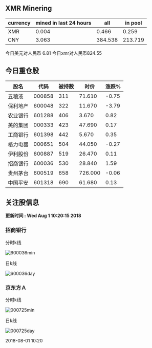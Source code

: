 ## XMR Minering

|currency|mined in last 24 hours|all|in pool|
|---|---|---|---|
|XMR|0.004|0.466|0.259|
|CNY|3.063|384.538|213.719|

今日美元对人民币 6.81	今日xmr对人民币824.55


## 今日重仓股 

|股名|代码|被持数|时价|涨跌%|
|---|---|---|---|---|
|五粮液|000858|311|71.610|-0.75|
|保利地产|600048|322|11.670|-3.79|
|农业银行|601288|406|3.670|0.82|
|美的集团|000333|423|47.690|0.17|
|工商银行|601398|442|5.670|0.35|
|格力电器|000651|504|44.050|-0.27|
|伊利股份|600887|519|26.470|0.11|
|招商银行|600036|530|28.840|1.59|
|贵州茅台|600519|658|726.000|-0.06|
|中国平安|601318|690|61.680|0.13|

## 关注股信息
**更新时间 : Wed Aug  1 10:20:15 2018**
### 招商银行 
分时k线

![600036min](http://image.sinajs.cn/newchart/min/n/sh600036.gif)

日k线

![600036day](http://image.sinajs.cn/newchart/daily/n/sh600036.gif)

### 京东方Ａ 
分时k线

![000725min](http://image.sinajs.cn/newchart/min/n/sz000725.gif)

日k线

![000725day](http://image.sinajs.cn/newchart/daily/n/sz000725.gif)

2018-08-01 10:20